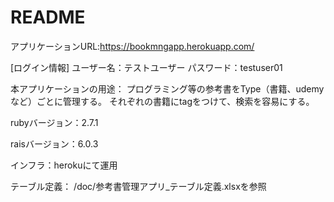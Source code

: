 # README

アプリケーションURL:https://bookmngapp.herokuapp.com/

[ログイン情報]
ユーザー名：テストユーザー 
パスワード：testuser01


本アプリケーションの用途：
プログラミング等の参考書をType（書籍、udemyなど）ごとに管理する。
それぞれの書籍にtagをつけて、検索を容易にする。

rubyバージョン：2.7.1

raisバージョン：6.0.3

インフラ：herokuにて運用

テーブル定義：
/doc/参考書管理アプリ_テーブル定義.xlsxを参照
